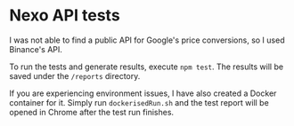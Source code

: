 # Nexo API tests

I was not able to find a public API for Google's price conversions, so I used Binance's API.

To run the tests and generate results, execute `npm test`. The results will be saved under the `/reports` directory.

If you are experiencing environment issues, I have also created a Docker container for it. Simply run `dockerisedRun.sh` and the test report will be opened in Chrome after the test run finishes.

